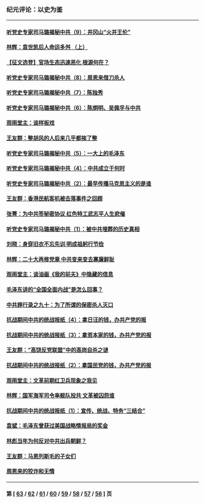### 纪元评论：以史为鉴
---
#### [听党史专家司马璐揭秘中共（9）：井冈山“火并王伦”](../../pages/nsc1028/n13836688.md) 
#### [林辉：袁世凯后人命运多舛 （上）](../../pages/nsc1028/n13836356.md) 
#### [【征文选登】官场生态迅速恶化 根源何在？](../../pages/nsc1028/n13836119.md) 
#### [听党史专家司马璐揭秘中共（8）：周恩来借刀杀人](../../pages/nsc1028/n13834429.md) 
#### [听党史专家司马璐揭秘中共（7）：陈独秀](../../pages/nsc1028/n13833408.md) 
#### [听党史专家司马璐揭秘中共（6）：陈炯明、吴佩孚与中共](../../pages/nsc1028/n13832892.md) 
#### [观雨堂主：谈样板戏](../../pages/nsc1028/n13832322.md) 
#### [王友群：整胡风的人后来几乎都挨了整](../../pages/nsc1028/n13831611.md) 
#### [听党史专家司马璐揭秘中共（5）：一大上的毛泽东](../../pages/nsc1028/n13831107.md) 
#### [听党史专家司马璐揭秘中共（4）：中共成立于何时](../../pages/nsc1028/n13830200.md) 
#### [听党史专家司马璐揭秘中共（2）：最早传播马克思主义的是谁](../../pages/nsc1028/n13828110.md) 
#### [王友群：香港民航客机被击落事件之回顾](../../pages/nsc1028/n13827378.md) 
#### [张菁：为中共签秘密协议 红色特工武志平人生悲催](../../pages/nsc1028/n13827761.md) 
#### [听党史专家司马璐揭秘中共（1）：被中共埋葬的历史真相](../../pages/nsc1028/n13827490.md) 
#### [刘晓：身穿旧衣不忘先训 明成祖躬行节俭](../../pages/nsc1028/n13827342.md) 
#### [林辉：二十大再修党章 中共变来变去寡廉鲜耻](../../pages/nsc1028/n13823563.md) 
#### [观雨堂主：谈油画《我的前夫》中隐藏的信息](../../pages/nsc1028/n13820499.md) 
#### [毛泽东讲的“全国全面内战”是怎么回事？](../../pages/nsc1028/n13821194.md) 
#### [中共罪行录之九十：为了所谓的保密杀人灭口](../../pages/nsc1028/n13820793.md) 
#### [抗战期间中共的统战报纸（4）：拿日汪的钱，办共产党的报](../../pages/nsc1028/n13819107.md) 
#### [抗战期间中共的统战报纸（3）：拿资本家的钱，办共产党的报](../../pages/nsc1028/n13818326.md) 
#### [王友群：“高饶反党联盟”中的高岗自杀之谜](../../pages/nsc1028/n13817482.md) 
#### [抗战期间中共的统战报纸（2）：拿国民党的钱，办共产党的报](../../pages/nsc1028/n13817421.md) 
#### [观雨堂主：文革前期红卫兵现象之我见](../../pages/nsc1028/n13816558.md) 
#### [林辉：国军海军司令率舰队投共 文革被囚怨谁](../../pages/nsc1028/n13816189.md) 
#### [抗战期间中共的统战报纸（1）：宣传、统战、特务“三结合”](../../pages/nsc1028/n13815962.md) 
#### [袁斌：毛泽东曾获过美国战略情报局的奖金](../../pages/nsc1028/n13814363.md) 
#### [林彪当年为何反对中共出兵朝鲜？](../../pages/nsc1028/n13813595.md) 
#### [王友群：马恩列斯毛的子女们](../../pages/nsc1028/n13811048.md) 
#### [周恩来的狡诈和无情](../../pages/nsc1028/n13810621.md) 

---
#### 第 [ [63](./63.md) / [62](./62.md) / [61](./61.md) / [60](./60.md) / [59](./59.md) / [58](./58.md) / [57](./57.md) / [56](./56.md) ] 页
